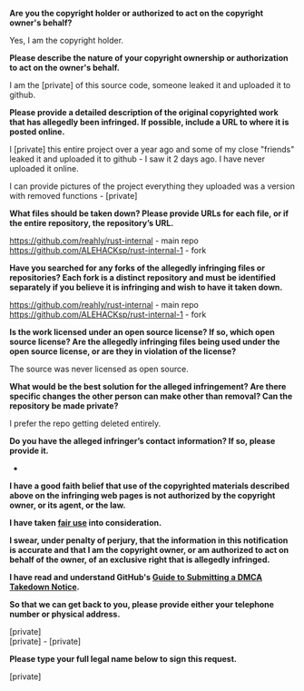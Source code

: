 **Are you the copyright holder or authorized to act on the copyright owner's behalf?**

Yes, I am the copyright holder.

**Please describe the nature of your copyright ownership or authorization to act on the owner's behalf.**

I am the [private] of this source code, someone leaked it and uploaded it to github.

**Please provide a detailed description of the original copyrighted work that has allegedly been infringed. If possible, include a URL to where it is posted online.**

I [private] this entire project over a year ago and some of my close "friends" leaked it and uploaded it to github - I saw it 2 days ago. I have never uploaded it online.

I can provide pictures of the project everything they uploaded was a version with removed functions - [private]

**What files should be taken down? Please provide URLs for each file, or if the entire repository, the repository’s URL.**

https://github.com/reahly/rust-internal - main repo  
https://github.com/ALEHACKsp/rust-internal-1 - fork  

**Have you searched for any forks of the allegedly infringing files or repositories? Each fork is a distinct repository and must be identified separately if you believe it is infringing and wish to have it taken down.**

https://github.com/reahly/rust-internal - main repo  
https://github.com/ALEHACKsp/rust-internal-1 - fork

**Is the work licensed under an open source license? If so, which open source license? Are the allegedly infringing files being used under the open source license, or are they in violation of the license?**

The source was never licensed as open source.

**What would be the best solution for the alleged infringement? Are there specific changes the other person can make other than removal? Can the repository be made private?**

I prefer the repo getting deleted entirely.

**Do you have the alleged infringer’s contact information? If so, please provide it.**

-

**I have a good faith belief that use of the copyrighted materials described above on the infringing web pages is not authorized by the copyright owner, or its agent, or the law.**

**I have taken <a href="https://www.lumendatabase.org/topics/22">fair use</a> into consideration.**

**I swear, under penalty of perjury, that the information in this notification is accurate and that I am the copyright owner, or am authorized to act on behalf of the owner, of an exclusive right that is allegedly infringed.**

**I have read and understand GitHub's <a href="https://docs.github.com/articles/guide-to-submitting-a-dmca-takedown-notice/">Guide to Submitting a DMCA Takedown Notice</a>.**

**So that we can get back to you, please provide either your telephone number or physical address.**

[private]  
[private] - [private]

**Please type your full legal name below to sign this request.**

[private]
